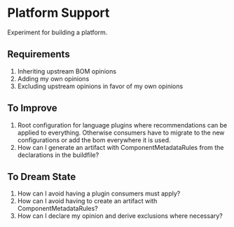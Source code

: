 Platform Support
================

Experiment for building a platform.


Requirements
------------

1. Inheriting upstream BOM opinions
2. Adding my own opinions
3. Excluding upstream opinions in favor of my own opinions


To Improve
----------

1. Root configuration for language plugins where recommendations can be applied to everything.
   Otherwise consumers have to migrate to the new configurations or add the bom everywhere it is used.
2. How can I generate an artifact with ComponentMetadataRules from the declarations in the buildfile?


To Dream State
--------------

1. How can I avoid having a plugin consumers must apply?
2. How can I avoid having to create an artifact with ComponentMetadataRules?
3. How can I declare my opinion and derive exclusions where necessary?
